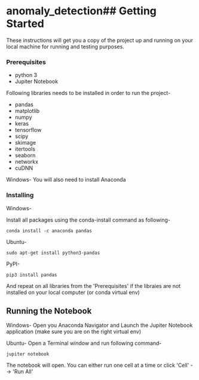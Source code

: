 # anomaly_detection## Getting Started

These instructions will get you a copy of the project up and running on your local machine for running and testing purposes.

### Prerequisites

* python 3
* Jupiter Notebook

Following libraries needs to be installed in order to run the project-

* pandas
* matplotlib
* numpy
* keras
* tensorflow
* scipy
* skimage
* itertools
* seaborn
* networkx
* cuDNN

Windows-
You will also need to install Anaconda


### Installing

Windows-

Install all packages using the conda-install command as following-

```
conda install -c anaconda pandas 
```


Ubuntu-
```
sudo apt-get install python3-pandas 
```

PyPI-
```
pip3 install pandas 
```


And repeat on all libraries from the 'Prerequisites' if the libraies are not installed on your local computer (or conda virtual env)


## Running the Notebook

Windows-
Open you Anaconda Navigator and Launch the Jupiter Notebook application (make sure you are on the right virtual env)

Ubuntu-
Open a Terminal window and run following command-
```
jupiter notebook 
```


The notebook will open. You can either run one cell at a time or click 'Cell' --> 'Run All'
